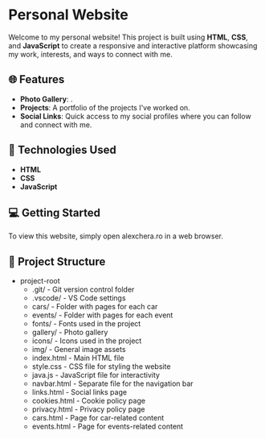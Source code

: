 # Personal Website

Welcome to my personal website! This project is built using **HTML**, **CSS**, and **JavaScript** to create a responsive and interactive platform showcasing my work, interests, and ways to connect with me.

## 🌐 Features

- **Photo Gallery**: .
- **Projects**: A portfolio of the projects I've worked on.
- **Social Links**: Quick access to my social profiles where you can follow and connect with me.

## 🚀 Technologies Used

- **HTML**
- **CSS**
- **JavaScript**

## 💻 Getting Started

To view this website, simply open alexchera.ro in a web browser.

## 📂 Project Structure

- project-root
  - .git/                - Git version control folder
  - .vscode/             - VS Code settings
  - cars/                - Folder with pages for each car
  - events/              - Folder with pages for each event
  - fonts/               - Fonts used in the project
  - gallery/             - Photo gallery
  - icons/               - Icons used in the project
  - img/                 - General image assets
  - index.html           - Main HTML file
  - style.css            - CSS file for styling the website
  - java.js              - JavaScript file for interactivity
  - navbar.html          - Separate file for the navigation bar
  - links.html           - Social links page
  - cookies.html         - Cookie policy page
  - privacy.html         - Privacy policy page
  - cars.html            - Page for car-related content
  - events.html          - Page for events-related content

